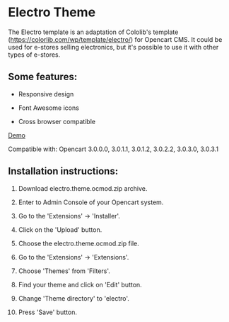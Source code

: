 # Electro Theme


The Electro template is an adaptation of Cololib's template (https://colorlib.com/wp/template/electro/) for Opencart CMS.
It could be used for e-stores selling electronics, but it's possible to use it with other types of e-stores.


## Some features:


* Responsive design

* Font Awesome icons

* Cross browser compatible


[Demo](http://opencart3020-lazarevdmitry.epizy.com/)


Compatible with: Opencart 3.0.0.0, 3.0.1.1, 3.0.1.2, 3.0.2.2, 3.0.3.0, 3.0.3.1


## Installation instructions:


1. Download electro.theme.ocmod.zip archive.

2. Enter to Admin Console of your Opencart system.

3. Go to the 'Extensions' -> 'Installer'.

4. Click on the 'Upload' button.

5. Choose the electro.theme.ocmod.zip file.

6. Go to the 'Extensions' -> 'Extensions'.

7. Choose 'Themes' from 'Filters'.

8. Find your theme and click on 'Edit' button.

9. Change 'Theme directory' to 'electro'.

10. Press 'Save' button.
